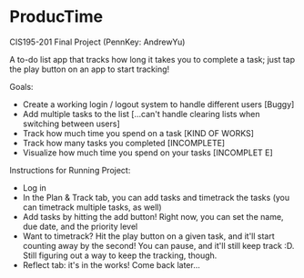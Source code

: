# ProducTime
CIS195-201 Final Project (PennKey: AndrewYu)

A to-do list app that tracks how long it takes you to complete a task; just tap the play button on an app to start tracking!

Goals:
* Create a working login / logout system to handle different users [Buggy]
* Add multiple tasks to the list [...can't handle clearing lists when switching between users]
* Track how much time you spend on a task [KIND OF WORKS]
* Track how many tasks you completed [INCOMPLETE]
* Visualize how much time you spend on your tasks [INCOMPLET E]

Instructions for Running Project:
- Log in
- In the Plan & Track tab, you can add tasks and timetrack the tasks (you can timetrack multiple tasks, as well)
- Add tasks by hitting the add button! Right now, you can set the name, due date, and the priority level
- Want to timetrack? Hit the play button on a given task, and it'll start counting away by the second! You can pause, and it'll still keep track :D. Still figuring out a way to keep the tracking, though.
- Reflect tab: it's in the works! Come back later...
